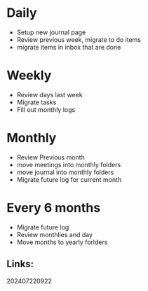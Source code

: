 
# Daily 
- Setup new journal page
- Review previous week, migrate to do items
- migrate items in inbox that are done

# Weekly
- Review days last week
- Migrate tasks
- Fill out monthly logs

# Monthly
- Review Previous month
- move meetings into monthly folders
- move journal into monthly folders
- Migrate future log for current month

# Every 6 months
- Migrate future log
- Review monthlies and day
- Move months to yearly forlders


## Links: 



202407220922
